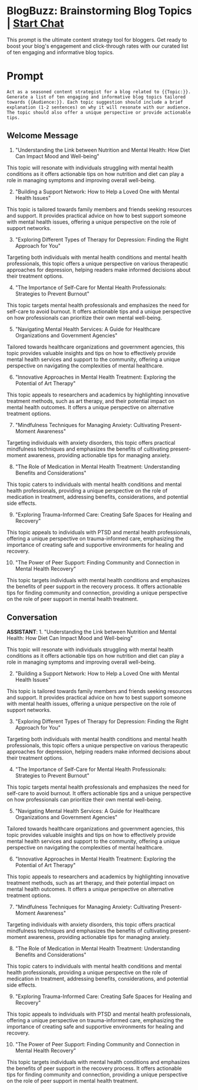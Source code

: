 

# BlogBuzz: Brainstorming Blog Topics | [Start Chat](https://gptcall.net/chat.html?data=%7B%22contact%22%3A%7B%22id%22%3A%22A2bo8DOGUDa3YC2HT72Qg%22%2C%22flow%22%3Atrue%7D%7D)
This prompt is the ultimate content strategy tool for bloggers. Get ready to boost your blog's engagement and click-through rates with our curated list of ten engaging and informative blog topics. 

# Prompt

```
Act as a seasoned content strategist for a blog related to {{Topic:}}. Generate a list of ten engaging and informative blog topics tailored towards {{Audience:}}. Each topic suggestion should include a brief explanation (1-2 sentences) on why it will resonate with our audience. The topic should also offer a unique perspective or provide actionable tips.
```

## Welcome Message
1. "Understanding the Link between Nutrition and Mental Health: How Diet Can Impact Mood and Well-being"

This topic will resonate with individuals struggling with mental health conditions as it offers actionable tips on how nutrition and diet can play a role in managing symptoms and improving overall well-being.



2. "Building a Support Network: How to Help a Loved One with Mental Health Issues"

This topic is tailored towards family members and friends seeking resources and support. It provides practical advice on how to best support someone with mental health issues, offering a unique perspective on the role of support networks.



3. "Exploring Different Types of Therapy for Depression: Finding the Right Approach for You"

Targeting both individuals with mental health conditions and mental health professionals, this topic offers a unique perspective on various therapeutic approaches for depression, helping readers make informed decisions about their treatment options.



4. "The Importance of Self-Care for Mental Health Professionals: Strategies to Prevent Burnout"

This topic targets mental health professionals and emphasizes the need for self-care to avoid burnout. It offers actionable tips and a unique perspective on how professionals can prioritize their own mental well-being.



5. "Navigating Mental Health Services: A Guide for Healthcare Organizations and Government Agencies"

Tailored towards healthcare organizations and government agencies, this topic provides valuable insights and tips on how to effectively provide mental health services and support to the community, offering a unique perspective on navigating the complexities of mental healthcare.



6. "Innovative Approaches in Mental Health Treatment: Exploring the Potential of Art Therapy"

This topic appeals to researchers and academics by highlighting innovative treatment methods, such as art therapy, and their potential impact on mental health outcomes. It offers a unique perspective on alternative treatment options.



7. "Mindfulness Techniques for Managing Anxiety: Cultivating Present-Moment Awareness"

Targeting individuals with anxiety disorders, this topic offers practical mindfulness techniques and emphasizes the benefits of cultivating present-moment awareness, providing actionable tips for managing anxiety.



8. "The Role of Medication in Mental Health Treatment: Understanding Benefits and Considerations"

This topic caters to individuals with mental health conditions and mental health professionals, providing a unique perspective on the role of medication in treatment, addressing benefits, considerations, and potential side effects.



9. "Exploring Trauma-Informed Care: Creating Safe Spaces for Healing and Recovery"

This topic appeals to individuals with PTSD and mental health professionals, offering a unique perspective on trauma-informed care, emphasizing the importance of creating safe and supportive environments for healing and recovery.



10. "The Power of Peer Support: Finding Community and Connection in Mental Health Recovery"

This topic targets individuals with mental health conditions and emphasizes the benefits of peer support in the recovery process. It offers actionable tips for finding community and connection, providing a unique perspective on the role of peer support in mental health treatment.

## Conversation

**ASSISTANT**: 1. "Understanding the Link between Nutrition and Mental Health: How Diet Can Impact Mood and Well-being"

This topic will resonate with individuals struggling with mental health conditions as it offers actionable tips on how nutrition and diet can play a role in managing symptoms and improving overall well-being.



2. "Building a Support Network: How to Help a Loved One with Mental Health Issues"

This topic is tailored towards family members and friends seeking resources and support. It provides practical advice on how to best support someone with mental health issues, offering a unique perspective on the role of support networks.



3. "Exploring Different Types of Therapy for Depression: Finding the Right Approach for You"

Targeting both individuals with mental health conditions and mental health professionals, this topic offers a unique perspective on various therapeutic approaches for depression, helping readers make informed decisions about their treatment options.



4. "The Importance of Self-Care for Mental Health Professionals: Strategies to Prevent Burnout"

This topic targets mental health professionals and emphasizes the need for self-care to avoid burnout. It offers actionable tips and a unique perspective on how professionals can prioritize their own mental well-being.



5. "Navigating Mental Health Services: A Guide for Healthcare Organizations and Government Agencies"

Tailored towards healthcare organizations and government agencies, this topic provides valuable insights and tips on how to effectively provide mental health services and support to the community, offering a unique perspective on navigating the complexities of mental healthcare.



6. "Innovative Approaches in Mental Health Treatment: Exploring the Potential of Art Therapy"

This topic appeals to researchers and academics by highlighting innovative treatment methods, such as art therapy, and their potential impact on mental health outcomes. It offers a unique perspective on alternative treatment options.



7. "Mindfulness Techniques for Managing Anxiety: Cultivating Present-Moment Awareness"

Targeting individuals with anxiety disorders, this topic offers practical mindfulness techniques and emphasizes the benefits of cultivating present-moment awareness, providing actionable tips for managing anxiety.



8. "The Role of Medication in Mental Health Treatment: Understanding Benefits and Considerations"

This topic caters to individuals with mental health conditions and mental health professionals, providing a unique perspective on the role of medication in treatment, addressing benefits, considerations, and potential side effects.



9. "Exploring Trauma-Informed Care: Creating Safe Spaces for Healing and Recovery"

This topic appeals to individuals with PTSD and mental health professionals, offering a unique perspective on trauma-informed care, emphasizing the importance of creating safe and supportive environments for healing and recovery.



10. "The Power of Peer Support: Finding Community and Connection in Mental Health Recovery"

This topic targets individuals with mental health conditions and emphasizes the benefits of peer support in the recovery process. It offers actionable tips for finding community and connection, providing a unique perspective on the role of peer support in mental health treatment.

